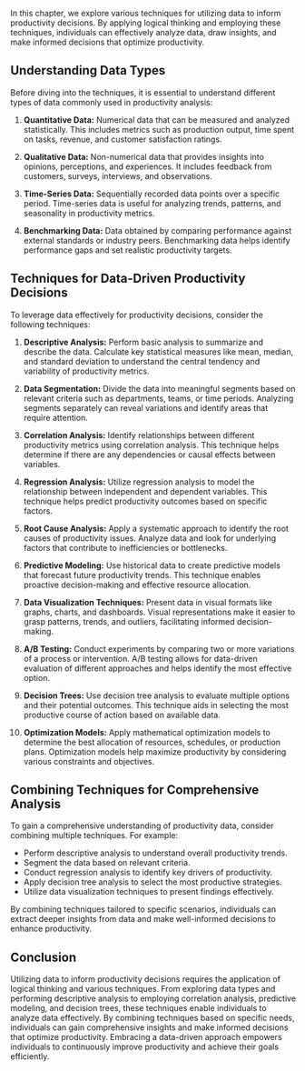 
In this chapter, we explore various techniques for utilizing data to inform productivity decisions. By applying logical thinking and employing these techniques, individuals can effectively analyze data, draw insights, and make informed decisions that optimize productivity.

**Understanding Data Types**
----------------------------

Before diving into the techniques, it is essential to understand different types of data commonly used in productivity analysis:

1. **Quantitative Data:** Numerical data that can be measured and analyzed statistically. This includes metrics such as production output, time spent on tasks, revenue, and customer satisfaction ratings.

2. **Qualitative Data:** Non-numerical data that provides insights into opinions, perceptions, and experiences. It includes feedback from customers, surveys, interviews, and observations.

3. **Time-Series Data:** Sequentially recorded data points over a specific period. Time-series data is useful for analyzing trends, patterns, and seasonality in productivity metrics.

4. **Benchmarking Data:** Data obtained by comparing performance against external standards or industry peers. Benchmarking data helps identify performance gaps and set realistic productivity targets.

**Techniques for Data-Driven Productivity Decisions**
-----------------------------------------------------

To leverage data effectively for productivity decisions, consider the following techniques:

1. **Descriptive Analysis:** Perform basic analysis to summarize and describe the data. Calculate key statistical measures like mean, median, and standard deviation to understand the central tendency and variability of productivity metrics.

2. **Data Segmentation:** Divide the data into meaningful segments based on relevant criteria such as departments, teams, or time periods. Analyzing segments separately can reveal variations and identify areas that require attention.

3. **Correlation Analysis:** Identify relationships between different productivity metrics using correlation analysis. This technique helps determine if there are any dependencies or causal effects between variables.

4. **Regression Analysis:** Utilize regression analysis to model the relationship between independent and dependent variables. This technique helps predict productivity outcomes based on specific factors.

5. **Root Cause Analysis:** Apply a systematic approach to identify the root causes of productivity issues. Analyze data and look for underlying factors that contribute to inefficiencies or bottlenecks.

6. **Predictive Modeling:** Use historical data to create predictive models that forecast future productivity trends. This technique enables proactive decision-making and effective resource allocation.

7. **Data Visualization Techniques:** Present data in visual formats like graphs, charts, and dashboards. Visual representations make it easier to grasp patterns, trends, and outliers, facilitating informed decision-making.

8. **A/B Testing:** Conduct experiments by comparing two or more variations of a process or intervention. A/B testing allows for data-driven evaluation of different approaches and helps identify the most effective option.

9. **Decision Trees:** Use decision tree analysis to evaluate multiple options and their potential outcomes. This technique aids in selecting the most productive course of action based on available data.

10. **Optimization Models:** Apply mathematical optimization models to determine the best allocation of resources, schedules, or production plans. Optimization models help maximize productivity by considering various constraints and objectives.

**Combining Techniques for Comprehensive Analysis**
---------------------------------------------------

To gain a comprehensive understanding of productivity data, consider combining multiple techniques. For example:

* Perform descriptive analysis to understand overall productivity trends.
* Segment the data based on relevant criteria.
* Conduct regression analysis to identify key drivers of productivity.
* Apply decision tree analysis to select the most productive strategies.
* Utilize data visualization techniques to present findings effectively.

By combining techniques tailored to specific scenarios, individuals can extract deeper insights from data and make well-informed decisions to enhance productivity.

Conclusion
----------

Utilizing data to inform productivity decisions requires the application of logical thinking and various techniques. From exploring data types and performing descriptive analysis to employing correlation analysis, predictive modeling, and decision trees, these techniques enable individuals to analyze data effectively. By combining techniques based on specific needs, individuals can gain comprehensive insights and make informed decisions that optimize productivity. Embracing a data-driven approach empowers individuals to continuously improve productivity and achieve their goals efficiently.
